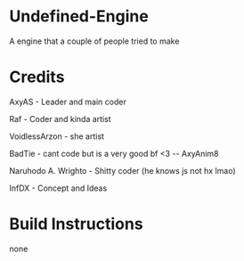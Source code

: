 # Undefined-Engine
A engine that a couple of people tried to make

# Credits
AxyAS - Leader and main coder

Raf - Coder and kinda artist

VoidlessArzon - she artist

BadTie - cant code but is a very good bf <3 -- AxyAnim8

Naruhodo A. Wrighto - Shitty coder (he knows js not hx lmao)

InfDX - Concept and Ideas

# Build Instructions
none
